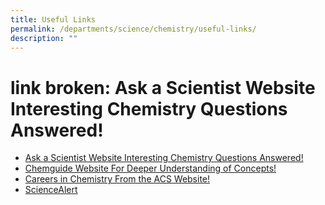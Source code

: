 ```yaml
---
title: Useful Links
permalink: /departments/science/chemistry/useful-links/
description: ""
---
```

#  link broken: Ask a Scientist Website Interesting Chemistry Questions Answered!

*   [Ask a Scientist Website Interesting Chemistry Questions Answered!](http://www.newton.dep.anl.gov/askasci/chem98.htm)
*   [Chemguide Website For Deeper Understanding of Concepts!](http://www.chemguide.co.uk/)
*   [Careers in Chemistry From the ACS Website!](http://portal.acs.org/portal/acs/corg/content?_nfpb=true&_pageLabel=PP_SUPERARTICLE&node_id=1188&use_sec=false&sec_url_var=region1&__uuid=f58154cb-a07f-4768-83f9-19d7248941c7)
*   [ScienceAlert](http://www.sciencealert.com/)